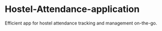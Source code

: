 # Hostel-Attendance-application
Efficient app for hostel attendance tracking and management on-the-go.
